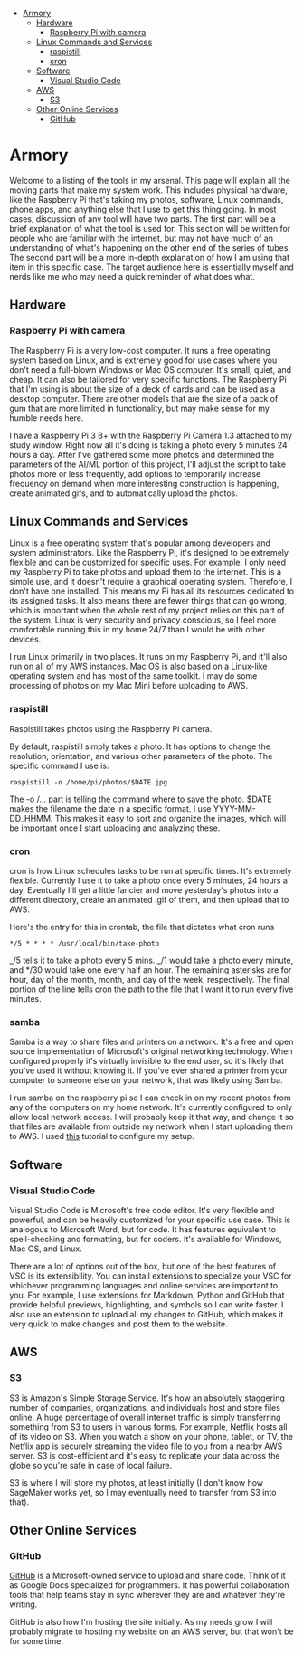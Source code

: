 - [Armory](#armory)
  - [Hardware](#hardware)
    - [Raspberry Pi with camera](#raspberry-pi-with-camera)
  - [Linux Commands and Services](#linux-commands-and-services)
    - [raspistill](#raspistill)
    - [cron](#cron)
  - [Software](#software)
    - [Visual Studio Code](#visual-studio-code)
  - [AWS](#aws)
    - [S3](#s3)
  - [Other Online Services](#other-online-services)
    - [GitHub](#github)

# Armory

Welcome to a listing of the tools in my arsenal. This page will explain all the moving parts that make my system work. This includes physical hardware, like the Raspberry Pi that's taking my photos, software, Linux commands, phone apps, and anything else that I use to get this thing going. In most cases, discussion of any tool will have two parts. The first part will be a brief explanation of what the tool is used for. This section will be written for people who are familiar with the internet, but may not have much of an understanding of what's happening on the other end of the series of tubes. The second part will be a more in-depth explanation of how I am using that item in this specific case. The target audience here is essentially myself and nerds like me who may need a quick reminder of what does what.

## Hardware

### Raspberry Pi with camera

The Raspberry Pi is a very low-cost computer. It runs a free operating system based on Linux, and is extremely good for use cases where you don't need a full-blown Windows or Mac OS computer. It's small, quiet, and cheap. It can also be tailored for very specific functions. The Raspberry Pi that I'm using is about the size of a deck of cards and can be used as a desktop computer. There are other models that are the size of a pack of gum that are more limited in functionality, but may make sense for my humble needs here.

I have a Raspberry Pi 3 B+ with the Raspberry Pi Camera 1.3 attached to my study window. Right now all it's doing is taking a photo every 5 minutes 24 hours a day. After I've gathered some more photos and determined the parameters of the AI/ML portion of this project, I'll adjust the script to take photos more or less frequently, add options to temporarily increase frequency on demand when more interesting construction is happening, create animated gifs, and to automatically upload the photos.

## Linux Commands and Services

Linux is a free operating system that's popular among developers and system administrators. Like the Raspberry Pi, it's designed to be extremely flexible and can be customized for specific uses. For example, I only need my Raspberry Pi to take photos and upload them to the internet. This is a simple use, and it doesn't require a graphical operating system. Therefore, I don't have one installed. This means my Pi has all its resources dedicated to its assigned tasks. It also means there are fewer things that can go wrong, which is important when the whole rest of my project relies on this part of the system. Linux is very security and privacy conscious, so I feel more comfortable running this in my home 24/7 than I would be with other devices.

I run Linux primarily in two places. It runs on my Raspberry Pi, and it'll also run on all of my AWS instances. Mac OS is also based on a Linux-like operating system and has most of the same toolkit. I may do some processing of photos on my Mac Mini before uploading to AWS.

### raspistill

Raspistill takes photos using the Raspberry Pi camera.

By default, raspistill simply takes a photo. It has options to change the resolution, orientation, and various other parameters of the photo.
The specific command I use is:

```
raspistill -o /home/pi/photos/$DATE.jpg
```

The -o /... part is telling the command where to save the photo.
$DATE makes the filename the date in a specific format. I use YYYY-MM-DD_HHMM. This makes it easy to sort and organize the images, which will be important once I start uploading and analyzing these.

### cron

cron is how Linux schedules tasks to be run at specific times. It's extremely flexible. Currently I use it to take a photo once every 5 minutes, 24 hours a day. Eventually I'll get a little fancier and move yesterday's photos into a different directory, create an animated .gif of them, and then upload that to AWS.

Here's the entry for this in crontab, the file that dictates what cron runs

```
*/5 * * * * /usr/local/bin/take-photo
```

_/5 tells it to take a photo every 5 mins. _/1 would take a photo every minute, and \*/30 would take one every half an hour.
The remaining asterisks are for hour, day of the month, month, and day of the week, respectively.
The final portion of the line tells cron the path to the file that I want it to run every five minutes.

### samba

Samba is a way to share files and printers on a network. It's a free and open source implementation of Microsoft's original networking technology. When configured properly it's virtually invisible to the end user, so it's likely that you've used it without knowing it. If you've ever shared a printer from your computer to someone else on your network, that was likely using Samba.

I run samba on the raspberry pi so I can check in on my recent photos from any of the computers on my home network. It's currently configured to only allow local network access. I will probably keep it that way, and change it so that files are available from outside my network when I start uploading them to AWS. I used [this](https://pimylifeup.com/raspberry-pi-samba/) tutorial to configure my setup.

## Software

### Visual Studio Code

Visual Studio Code is Microsoft's free code editor. It's very flexible and powerful, and can be heavily customized for your specific use case. This is analogous to Microsoft Word, but for code. It has features equivalent to spell-checking and formatting, but for coders. It's available for Windows, Mac OS, and Linux.

There are a lot of options out of the box, but one of the best features of VSC is its extensibility. You can install extensions to specialize your VSC for whichever programming languages and online services are important to you. For example, I use extensions for Markdown, Python and GitHub that provide helpful previews, highlighting, and symbols so I can write faster. I also use an extension to upload all my changes to GitHub, which makes it very quick to make changes and post them to the website.

## AWS

### S3

S3 is Amazon's Simple Storage Service. It's how an absolutely staggering number of companies, organizations, and individuals host and store files online. A huge percentage of overall internet traffic is simply transferring something from S3 to users in various forms. For example, Netflix hosts all of its video on S3. When you watch a show on your phone, tablet, or TV, the Netflix app is securely streaming the video file to you from a nearby AWS server. S3 is cost-efficient and it's easy to replicate your data across the globe so you're safe in case of local failure.

S3 is where I will store my photos, at least initially (I don't know how SageMaker works yet, so I may eventually need to transfer from S3 into that).

## Other Online Services

### GitHub

[GitHub](https://github.com/) is a Microsoft-owned service to upload and share code. Think of it as Google Docs specialized for programmers. It has powerful collaboration tools that help teams stay in sync wherever they are and whatever they're writing.

GitHub is also how I'm hosting the site initially. As my needs grow I will probably migrate to hosting my website on an AWS server, but that won't be for some time.
